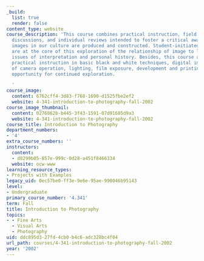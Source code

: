 ```yaml
---
_build:
  list: true
  render: false
content_type: website
course_description: 'This course combines practical instruction, field trips, group
  discussions, and individual reviews intended to foster a critical awareness of how
  images in our culture are produced and constructed. Student-initiated term projects
  are at the core of this exploration of the relationship of image to language and
  issues of interpretation and personal history. Besides, this course also offers
  practical instruction in basic black and white techniques, digital imaging, fundamentals
  of camera operation, lighting, film exposure, development and printing. Course provides
  opportunity for continued exploration.

  '
course_image:
  content: 6762cff4-3d83-f768-1690-d1525fbe2ef2
  website: 4-341-introduction-to-photography-fall-2002
course_image_thumbnail:
  content: 0276862b-b445-3f43-1591-07d91685d9a3
  website: 4-341-introduction-to-photography-fall-2002
course_title: Introduction to Photography
department_numbers:
- '4'
extra_course_numbers: ''
instructors:
  content:
  - d8299b05-857e-999c-0d28-a451f8466334
  website: ocw-www
learning_resource_types:
- Projects with Examples
legacy_uid: 0ec57be0-ff3e-9e6e-95ae-990046b95143
level:
- Undergraduate
primary_course_number: '4.341'
term: Fall
title: Introduction to Photography
topics:
- - Fine Arts
  - Visual Arts
  - Photography
uid: ddc895d3-27fd-4cb0-b4c6-adc328bc4f04
url_path: courses/4-341-introduction-to-photography-fall-2002
year: '2002'
---
```


